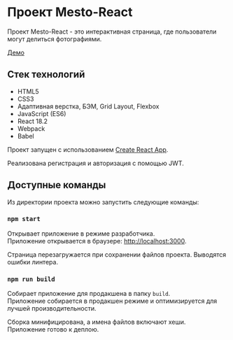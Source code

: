 # Проект Mesto-React
Проект Mesto-React - это интерактивная страница, где пользователи могут делиться фотографиями.

[Демо](https://malinaeva.github.io/react-mesto-auth/)

## Стек технологий
* HTML5
* CSS3
* Адаптивная верстка, БЭМ, Grid Layout, Flexbox
* JavaScript (ES6)
* React 18.2
* Webpack
* Babel

Проект запущен с использованием [Create React App](https://github.com/facebook/create-react-app).

Реализована регистрация и авторизация с помощью JWT.

## Доступные команды

Из директории проекта можно запустить следующие команды:

### `npm start`

Открывает приложение в режиме разработчика.\
Приложение открывается в браузере: [http://localhost:3000](http://localhost:3000).

Страница перезагружается при сохранении файлов проекта.
Выводятся ошибки линтера.

### `npm run build`

Собирает приложение для продакшена в папку `build`.\
Приложение собирается в продакшен режиме и оптимизируется для лучшей производительности.

Сборка минифицирована, а имена файлов включают хеши.\
Приложение готово к деплою.
